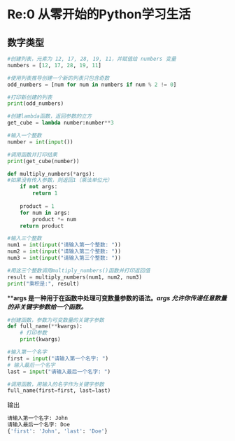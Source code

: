 # Re:0 从零开始的Python学习生活

## 数字类型

```python
#创建列表，元素为 12, 17, 28, 19, 11，并赋值给 numbers 变量
numbers = [12, 17, 28, 19, 11]

#使用列表推导创建一个新的列表只包含奇数
odd_numbers = [num for num in numbers if num % 2 != 0]

#打印新创建的列表
print(odd_numbers)
```


```python
#创建lambda函数，返回参数的立方 
get_cube = lambda number:number**3

#输入一个整数 
number = int(input())

#调用函数并打印结果 
print(get_cube(number))
```


```python
def multiply_numbers(*args):
#如果没有传入参数，则返回1（乘法单位元）
    if not args:
        return 1
    
    product = 1
    for num in args:
        product *= num
    return product

#输入三个整数
num1 = int(input("请输入第一个整数: "))
num2 = int(input("请输入第二个整数: "))
num3 = int(input("请输入第三个整数: "))

#用这三个整数调用multiply_numbers()函数并打印返回值
result = multiply_numbers(num1, num2, num3)
print("乘积是:", result)
```
****args 是一种用于在函数中处理可变数量参数的语法。*args 允许你传递任意数量的非关键字参数给一个函数。***


```python
#创建函数，参数为可变数量的关键字参数
def full_name(**kwargs):
    # 打印参数
    print(kwargs)

#输入第一个名字
first = input("请输入第一个名字: ")
# 输入最后一个名字
last = input("请输入最后一个名字: ")

#调用函数，用输入的名字作为关键字参数
full_name(first=first, last=last)
```
输出
```python
请输入第一个名字: John
请输入最后一个名字: Doe
{'first': 'John', 'last': 'Doe'}
```
